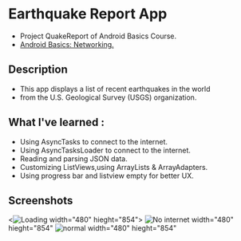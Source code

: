# Earthquake Report App

+ Project QuakeReport of Android Basics Course.
+ [Android Basics: Networking.](https://classroom.udacity.com/courses/ud843)

## Description 
+ This app displays a list of recent earthquakes in the world
+ from the U.S. Geological Survey (USGS) organization.

## What I've learned :
+ Using AsyncTasks to connect to the internet.
+ Using AsyncTasksLoader to connect to the internet.
+ Reading and parsing JSON data.
+ Customizing ListViews,using ArrayLists & ArrayAdapters.
+ Using progress bar and listview empty for better UX.

## Screenshots 

<![Loading](https://user-images.githubusercontent.com/75523002/183237988-d1763f0d-f8f8-4e7b-b273-5314226bdb80.jpeg) width="480" hieght="854">
![No internet](https://user-images.githubusercontent.com/75523002/183237991-24ac14a8-be3c-41f8-a356-5262705d7388.jpeg) width="480" hieght="854"
![normal](https://user-images.githubusercontent.com/75523002/183237992-c0eec2cd-d3be-4b95-8650-637af37bb24a.jpg) width="480" hieght="854"
